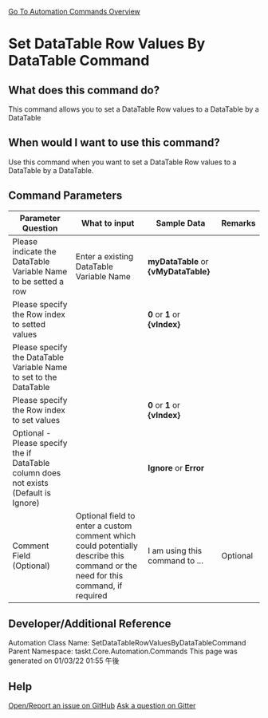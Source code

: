 <!--TITLE: Set DataTable Row Values By DataTable Command -->
<!-- SUBTITLE: a command in the DataTable Commands group. -->
[Go To Automation Commands Overview](/automation-commands.md)


# Set DataTable Row Values By DataTable Command


## What does this command do?
This command allows you to set a DataTable Row values to a DataTable by a DataTable


## When would I want to use this command?
Use this command when you want to set a DataTable Row values to a DataTable by a DataTable.


## Command Parameters
| Parameter Question   	| What to input  	|  Sample Data 	| Remarks  	|
| ---                    | ---               | ---           | ---       |
|Please indicate the DataTable Variable Name to be setted a row|Enter a existing DataTable Variable Name|**myDataTable** or **{vMyDataTable}**||
|Please specify the Row index to setted values||**0** or **1** or **{vIndex}**||
|Please specify the DataTable Variable Name to set to the DataTable||||
|Please specify the Row index to set values||**0** or **1** or **{vIndex}**||
|Optional - Please specify the if DataTable column does not exists (Default is Ignore)||**Ignore** or **Error**||
|Comment Field (Optional)|Optional field to enter a custom comment which could potentially describe this command or the need for this command, if required|I am using this command to ...|Optional|














## Developer/Additional Reference
Automation Class Name: SetDataTableRowValuesByDataTableCommand
Parent Namespace: taskt.Core.Automation.Commands
This page was generated on 01/03/22 01:55 午後


## Help
[Open/Report an issue on GitHub](https://github.com/saucepleez/taskt/issues/new)
[Ask a question on Gitter](https://gitter.im/taskt-rpa/Lobby)
